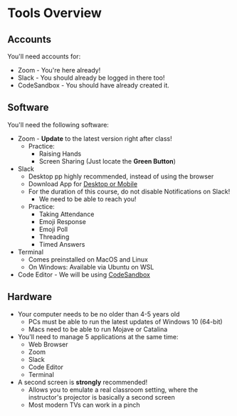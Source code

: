 # Tools Overview

## Accounts

You'll need accounts for:

* Zoom - You're here already!
* Slack - You should already be logged in there too!
* CodeSandbox - You should have already created it.

<!-- * Github Enterprise - [git.generalassemb.ly](https://git.generalassemb.ly), Not to be confused with [Github](https://www.github.com)!
   * Note your username/password -- you'll need to use it very often! -->

## Software

You'll need the following software:

* Zoom - **Update** to the latest version right after class!
   * Practice:
      * Raising Hands
      * Screen Sharing (Just locate the **Green Button**)
* Slack
   * Desktop pp highly recommended, instead of using the browser
   * Download App for [Desktop or Mobile](https://slack.com/intl/en-us/downloads)
   * For the duration of this course, do not disable Notifications on Slack!
      * We need to be able to reach you!
   * Practice:
      * Taking Attendance
      * Emoji Response
      * Emoji Poll
      * Threading
      * Timed Answers
* Terminal
   * Comes preinstalled on MacOS and Linux
   * On Windows: Available via Ubuntu on WSL
* Code Editor - We will be using [CodeSandbox](https://codesandbox.io/)

## Hardware

* Your computer needs to be no older than 4-5 years old
   * PCs must be able to run the latest updates of Windows 10 (64-bit)
   * Macs need to be able to run Mojave or Catalina
* You'll need to manage 5 applications at the same time:
   * Web Browser
   * Zoom
   * Slack
   * Code Editor
   * Terminal
* A second screen is **strongly** recommended!
   * Allows you to emulate a real classroom setting, where the instructor's projector is basically a second screen
   * Most modern TVs can work in a pinch

